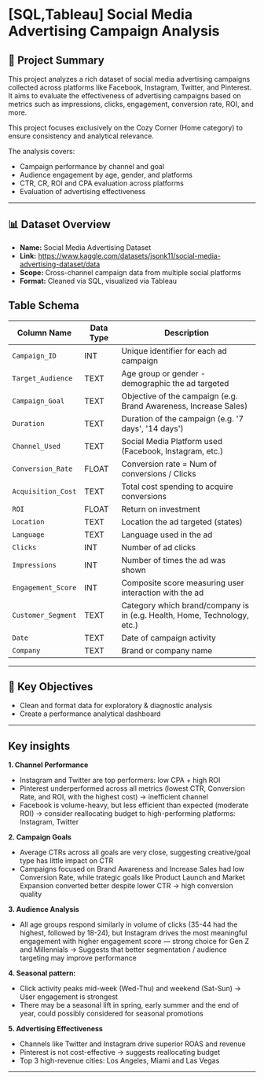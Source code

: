 
# [SQL,Tableau] Social Media Advertising Campaign Analysis

## 📝 Project Summary

This project analyzes a rich dataset of social media advertising campaigns collected across platforms like Facebook, Instagram, Twitter, and Pinterest. It aims to evaluate the effectiveness of advertising campaigns based on metrics such as impressions, clicks, engagement, conversion rate, ROI, and more.

This project focuses exclusively on the Cozy Corner (Home category) to ensure consistency and analytical relevance.

The analysis covers:
- Campaign performance by channel and goal
- Audience engagement by age, gender, and platforms
- CTR, CR, ROI and CPA evaluation across platforms
- Evaluation of advertising effectiveness

---

## 📊 Dataset Overview

- **Name:** Social Media Advertising Dataset
- **Link:** https://www.kaggle.com/datasets/jsonk11/social-media-advertising-dataset/data
- **Scope:** Cross-channel campaign data from multiple social platforms 
- **Format:** Cleaned via SQL, visualized via Tableau

## Table Schema

| Column Name         | Data Type | Description                                                                |
|---------------------|-----------|----------------------------------------------------------------------------|
| `Campaign_ID`       | INT       | Unique identifier for each ad campaign                                     |
| `Target_Audience`   | TEXT      | Age group or gender - demographic the ad targeted                          |
| `Campaign_Goal`     | TEXT      | Objective of the campaign (e.g.  Brand Awareness, Increase Sales)          |
| `Duration`          | TEXT      | Duration of the campaign (e.g.  '7 days', '14 days')                       |
| `Channel_Used`      | TEXT      | Social Media Platform used (Facebook, Instagram, etc.)                     |
| `Conversion_Rate`   | FLOAT     | Conversion rate = Num of conversions / Clicks                              |
| `Acquisition_Cost`  | TEXT      | Total cost spending to acquire conversions                                 |
| `ROI`               | FLOAT     | Return on investment                                                       |
| `Location`          | TEXT      | Location the ad targeted (states)                                          |
| `Language`          | TEXT      | Language used in the ad                                                    |
| `Clicks`            | INT       | Number of ad clicks                                                        |
| `Impressions`       | INT       | Number of times the ad was shown                                           |
| `Engagement_Score`  | INT       | Composite score measuring user interaction with the ad                     |
| `Customer_Segment`  | TEXT      | Category which brand/company is in (e.g. Health, Home, Technology, etc.)   |
| `Date`              | TEXT      | Date of campaign activity                                                  |
| `Company`           | TEXT      | Brand or company name                                                      |

---

## 🎯 Key Objectives

- Clean and format data for exploratory & diagnostic analysis
- Create a performance analytical dashboard

---

## Key insights
**1. Channel Performance**
- Instagram and Twitter are top performers: low CPA + high ROI
- Pinterest underperformed across all metrics (lowest CTR, Conversion Rate, and ROI, with the highest cost) → inefficient channel
- Facebook is volume-heavy, but less efficient than expected (moderate ROI)
→ consider reallocating budget to high-performing platforms: Instagram, Twitter

**2. Campaign Goals**
- Average CTRs across all goals are very close, suggesting creative/goal type has little impact on CTR
- Campaigns focused on Brand Awareness and Increase Sales had low Conversion Rate, while trategic goals like Product Launch and Market Expansion converted better despite lower CTR → high conversion quality

**3. Audience Analysis**
- All age groups respond similarly in volume of clicks (35-44 had the highest, followed by 18-24), but Instagram drives the most meaningful engagement with higher engagement score — strong choice for Gen Z and Millennials
→ Suggests that better segmentation / audience targeting may improve performance

**4. Seasonal pattern:**
- Click activity peaks mid-week (Wed-Thu) and weekend (Sat-Sun) → User engagement is strongest 
- There may be a seasonal lift in spring, early summer and the end of year, could possibly considered for seasonal promotions

**5. Advertising Effectiveness**
- Channels like Twitter and Instagram drive superior ROAS and revenue
- Pinterest is not cost-effective → suggests reallocating budget
- Top 3 high-revenue cities: Los Angeles, Miami and Las Vegas

---
